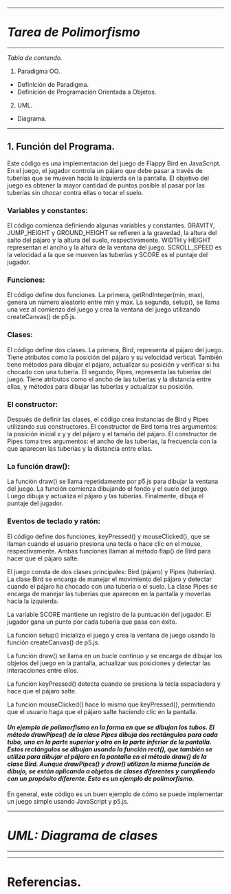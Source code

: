 ***
# *Tarea de Polimorfismo*
***
*Tabla de contendo.*
1. Paradigma OO.
* Definición de Paradigma.
* Definición de Programación Orientada a Objetos.
2. UML.
* Diagrama.

---


## 1. Función del Programa.
Este código es una implementación del juego de Flappy Bird en JavaScript. En el juego, el jugador controla un pájaro que debe pasar a través de tuberías que se mueven hacia la izquierda en la pantalla. El objetivo del juego es obtener la mayor cantidad de puntos posible al pasar por las tuberías sin chocar contra ellas o tocar el suelo.

### Variables y constantes:
El código comienza definiendo algunas variables y constantes. GRAVITY, JUMP_HEIGHT y GROUND_HEIGHT se refieren a la gravedad, la altura del salto del pájaro y la altura del suelo, respectivamente. WIDTH y HEIGHT representan el ancho y la altura de la ventana del juego. SCROLL_SPEED es la velocidad a la que se mueven las tuberías y SCORE es el puntaje del jugador.

### Funciones:
El código define dos funciones. La primera, getRndInteger(min, max), genera un número aleatorio entre min y max. La segunda, setup(), se llama una vez al comienzo del juego y crea la ventana del juego utilizando createCanvas() de p5.js.

### Clases:
El código define dos clases. La primera, Bird, representa al pájaro del juego. Tiene atributos como la posición del pájaro y su velocidad vertical. También tiene métodos para dibujar el pájaro, actualizar su posición y verificar si ha chocado con una tubería. El segundo, Pipes, representa las tuberías del juego. Tiene atributos como el ancho de las tuberías y la distancia entre ellas, y métodos para dibujar las tuberías y actualizar su posición.

### El constructor:
Después de definir las clases, el código crea instancias de Bird y Pipes utilizando sus constructores. El constructor de Bird toma tres argumentos: la posición inicial x y y del pájaro y el tamaño del pájaro. El constructor de Pipes toma tres argumentos: el ancho de las tuberías, la frecuencia con la que aparecen las tuberías y la distancia entre ellas.

### La función draw():
La función draw() se llama repetidamente por p5.js para dibujar la ventana del juego. La función comienza dibujando el fondo y el suelo del juego. Luego dibuja y actualiza el pájaro y las tuberías. Finalmente, dibuja el puntaje del jugador.

### Eventos de teclado y ratón:
El código define dos funciones, keyPressed() y mouseClicked(), que se llaman cuando el usuario presiona una tecla o hace clic en el mouse, respectivamente. Ambas funciones llaman al método flap() de Bird para hacer que el pájaro salte.

El juego consta de dos clases principales: Bird (pájaro) y Pipes (tuberías). La clase Bird se encarga de manejar el movimiento del pájaro y detectar cuando el pájaro ha chocado con una tubería o el suelo. La clase Pipes se encarga de manejar las tuberías que aparecen en la pantalla y moverlas hacia la izquierda.

La variable SCORE mantiene un registro de la puntuación del jugador. El jugador gana un punto por cada tubería que pasa con éxito.

La función setup() inicializa el juego y crea la ventana de juego usando la función createCanvas() de p5.js.

La función draw() se llama en un bucle continuo y se encarga de dibujar los objetos del juego en la pantalla, actualizar sus posiciones y detectar las interacciones entre ellos.

La función keyPressed() detecta cuando se presiona la tecla espaciadora y hace que el pájaro salte.

La función mouseClicked() hace lo mismo que keyPressed(), permitiendo que el usuario haga que el pájaro salte haciendo clic en la pantalla.

#### *Un ejemplo de polimorfismo en la forma en que se dibujan los tubos. El método drawPipes() de la clase Pipes dibuja dos rectángulos para cada tubo, uno en la parte superior y otro en la parte inferior de la pantalla. Estos rectángulos se dibujan usando la función rect(), que también se utiliza para dibujar el pájaro en la pantalla en el método draw() de la clase Bird. Aunque drawPipes() y draw() utilizan la misma función de dibujo, se están aplicando a objetos de clases diferentes y cumpliendo con un propósito diferente. Esto es un ejemplo de polimorfismo.*

En general, este código es un buen ejemplo de cómo se puede implementar un juego simple usando JavaScript y p5.js.

***
# *UML: Diagrama de clases*
***

---
# Referencias.
[^1]: M. (2022, 14 marzo). ¿Qué son los paradigmas de programación? Profile Software Services. https://profile.es/blog/que-son-los-paradigmas-de-programacion/
[^2]: M. (2022, 14 marzo). ¿Qué son los paradigmas de programación? Profile Software Services. https://profile.es/blog/que-son-los-paradigmas-de-programacion/

